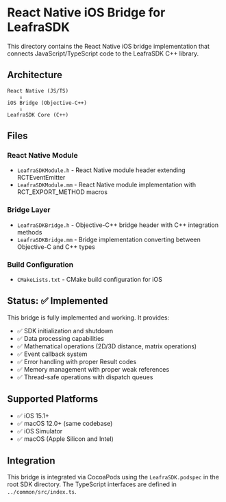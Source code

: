 # React Native iOS Bridge for LeafraSDK

This directory contains the React Native iOS bridge implementation that connects JavaScript/TypeScript code to the LeafraSDK C++ library.

## Architecture

```
React Native (JS/TS) 
    ↓
iOS Bridge (Objective-C++)
    ↓
LeafraSDK Core (C++)
```

## Files

### React Native Module
- `LeafraSDKModule.h` - React Native module header extending RCTEventEmitter
- `LeafraSDKModule.mm` - React Native module implementation with RCT_EXPORT_METHOD macros

### Bridge Layer  
- `LeafraSDKBridge.h` - Objective-C++ bridge header with C++ integration methods
- `LeafraSDKBridge.mm` - Bridge implementation converting between Objective-C and C++ types

### Build Configuration
- `CMakeLists.txt` - CMake build configuration for iOS

## Status: ✅ Implemented

This bridge is fully implemented and working. It provides:

- ✅ SDK initialization and shutdown
- ✅ Data processing capabilities
- ✅ Mathematical operations (2D/3D distance, matrix operations)
- ✅ Event callback system
- ✅ Error handling with proper Result codes
- ✅ Memory management with proper weak references
- ✅ Thread-safe operations with dispatch queues

## Supported Platforms

- ✅ iOS 15.1+
- ✅ macOS 12.0+ (same codebase)
- ✅ iOS Simulator
- ✅ macOS (Apple Silicon and Intel)

## Integration

This bridge is integrated via CocoaPods using the `LeafraSDK.podspec` in the root SDK directory. The TypeScript interfaces are defined in `../common/src/index.ts`. 